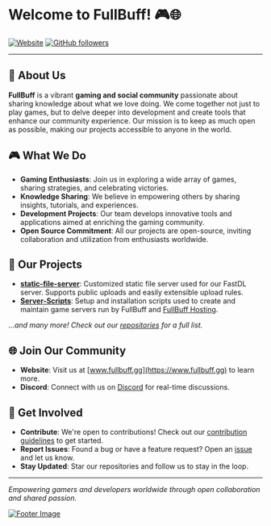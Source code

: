 # Welcome to FullBuff! 🎮🌐

[![Website](https://img.shields.io/badge/Website-www.fullbuff.gg-blue?style=flat-square&logo=google-chrome)](https://www.fullbuff.gg)
[![GitHub followers](https://img.shields.io/github/followers/FullBuff?label=Follow&style=social)](https://github.com/Full-Buff)

---

## 🌟 About Us

**FullBuff** is a vibrant **gaming and social community** passionate about sharing knowledge about what we love doing. We come together not just to play games, but to delve deeper into development and create tools that enhance our community experience. Our mission is to keep as much open as possible, making our projects accessible to anyone in the world.

## 🎮 What We Do

- **Gaming Enthusiasts**: Join us in exploring a wide array of games, sharing strategies, and celebrating victories.
- **Knowledge Sharing**: We believe in empowering others by sharing insights, tutorials, and experiences.
- **Development Projects**: Our team develops innovative tools and applications aimed at enriching the gaming community.
- **Open Source Commitment**: All our projects are open-source, inviting collaboration and utilization from enthusiasts worldwide.

## 🚀 Our Projects

- [**static-file-server**](https://github.com/FullBuff/static-file-server): Customized static file server used for our FastDL server. Supports public uploads and easily extensible upload rules.
- [**Server-Scripts**](https://github.com/FullBuff/Server-Scripts): Setup and installation scripts used to create and maintain game servers run by FullBuff and [FullBuff Hosting](https://hosting.fullbuff.gg).

*...and many more! Check out our [repositories](https://github.com/orgs/Full-Buff/repositories) for a full list.*

## 🌐 Join Our Community

- **Website**: Visit us at [www.fullbuff.gg](https://www.fullbuff.gg) to learn more.
- **Discord**: Connect with us on [Discord](https://discord.fullbuff.gg) for real-time discussions.

## 🤝 Get Involved

- **Contribute**: We're open to contributions! Check out our [contribution guidelines](#) to get started.
- **Report Issues**: Found a bug or have a feature request? Open an [issue](#) and let us know.
- **Stay Updated**: Star our repositories and follow us to stay in the loop.

---

*Empowering gamers and developers worldwide through open collaboration and shared passion.*

[![Footer Image](https://mirror.fullbuff.gg/resources/fullbuff.ico)](#)
